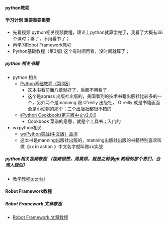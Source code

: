 ####    python教程
####    学习计划 <strong>重要</strong><strong>重要</strong><strong>重要</strong>
*   先看视频 python相关视频教程，理论上python就算学完了，我看了大概有36个课时；够了，不用看书了；
*   再学习Robot Framework教程
*   Python基础教程（第3版) 这个有时间再看，没时间就算了；
#####   python 相关书籍
 *  python 相关
    *   [Python基础教程（第3版)](ebook/Python基础教程.pdf) 
        *   这本书看前面八章就好了，后面不用看了 
        *   这个是apress 出版社出版的，美国看到的技术书籍出版社比较多的一个，另外两个是manning 跟 O'reilly 出版社，
        O'reilly 就是书籍画面全是小动物的那个；三个出版社都很不错的
    *   [《Python Cookbook》第三版中文v2.0.0](ebook/PythonCookbook.pdf)
        *    Cookbook 菜谱的意思，就是个工具书；入门的
 *  wxpython相关
    *   [wxPython实战(中文版）高清](ebook/wxPython实战.pdf)
    *   这本书是manning出版社出版的，manning出版社出版的书籍特别喜欢叫做《xx in action 》中文名字就叫做xx实战 
 #####  python相关视频教程 （视频很赞，周莫烦，就是之前录git 教程的那个哥们，台湾人貌似）
 *  [教学教程tutorial](https://v.youku.com/v_show/id_XMTU4Mjg2Njg4MA==.html?spm=a2hzp.8253876.0.0&f=27312381) 
 
 ####   Robot Framework教程
 #####  Robot Framework 文章教程
 *  [Robot Framework 文章教程]( http://www.testclass.net/rf/) 
 
 

